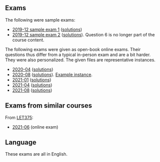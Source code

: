 ## Exams

The following were sample exams:

* [2019-12 sample exam 1](2019-12-sample-1/exam.pdf) ([solutions](2019-12-sample-1/solution.pdf))
* [2019-12 sample exam 2](2019-12-sample-2/exam.pdf) ([solutions](2019-12-sample-2/solution.pdf)).
  Question 6 is no longer part of the course content.

The following exams were given as open-book online exams.
Their questions thus differ from a typical in-person exam and are a bit harder.
They were also personalized.
The given files are representative instances.

* [2020-04](2020-04/exam.pdf) ([solutions](2020-04/solution.pdf))
* [2020-08](2020-08/exam.pdf) ([solutions](2020-08/solution.pdf)). [Example instance](2020-08/README.md).
* [2021-01](2021-01/exam.pdf) ([solutions](2021-01/solution.pdf))
* [2021-04](2021-04/exam.pdf) ([solutions](2021-04/solution.pdf))
* [2021-08](2021-08/exam.pdf) ([solutions](2021-08/solution.pdf))

## Exams from similar courses

From [LET375](../LET375):

* [2021-06](../LET375/2021-06) (online exam)

## Language

These exams are all in English.
